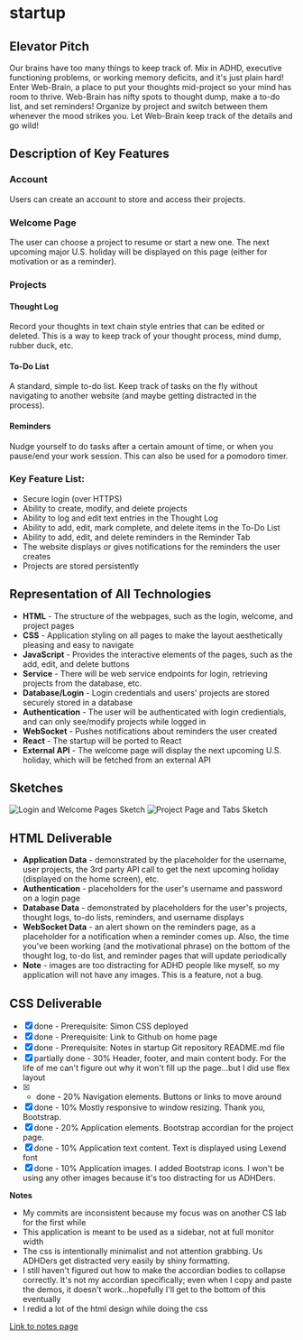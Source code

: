 # startup

## Elevator Pitch
Our brains have too many things to keep track of. Mix in ADHD, executive functioning problems, or working memory deficits, and it's just plain hard! Enter Web-Brain, a place to put your thoughts mid-project so your mind has room to thrive. Web-Brain has nifty spots to thought dump, make a to-do list, and set reminders! Organize by project and switch between them whenever the mood strikes you. Let Web-Brain keep track of the details and go wild!

## Description of Key Features
### Account
Users can create an account to store and access their projects.
### Welcome Page
The user can choose a project to resume or start a new one. The next upcoming major U.S. holiday will be displayed on this page (either for motivation or as a reminder).
### Projects
#### Thought Log
Record your thoughts in text chain style entries that can be edited or deleted. This is a way to keep track of your thought process, mind dump, rubber duck, etc.
#### To-Do List
A standard, simple to-do list. Keep track of tasks on the fly without navigating to another website (and maybe getting distracted in the process).
#### Reminders
Nudge yourself to do tasks after a certain amount of time, or when you pause/end your work session. This can also be used for a pomodoro timer.
### Key Feature List:
- Secure login (over HTTPS)
- Ability to create, modify, and delete projects
- Ability to log and edit text entries in the Thought Log
- Ability to add, edit, mark complete, and delete items in the To-Do List
- Ability to add, edit, and delete reminders in the Reminder Tab
- The website displays or gives notifications for the reminders the user creates
- Projects are stored persistently

## Representation of All Technologies
- **HTML** - The structure of the webpages, such as the login, welcome, and project pages
- **CSS** - Application styling on all pages to make the layout aesthetically pleasing and easy to navigate
- **JavaScript** - Provides the interactive elements of the pages, such as the add, edit, and delete buttons
- **Service** - There will be web service endpoints for login, retrieving projects from the database, etc.
- **Database/Login** - Login credentials and users' projects are stored securely stored in a database
- **Authentication** - The user will be authenticated with login credientials, and can only see/modify projects while logged in
- **WebSocket** - Pushes notifications about reminders the user created
- **React** - The startup will be ported to React
- **External API** - The welcome page will display the next upcoming U.S. holiday, which will be fetched from an external API

## Sketches
![Login and Welcome Pages Sketch](sketch_1.jpg)
![Project Page and Tabs Sketch](sketch_2.jpg)

## HTML Deliverable
- **Application Data** - demonstrated by the placeholder for the username, user projects, the 3rd party API call to get the next upcoming holiday (displayed on the home screen), etc.
- **Authentication** - placeholders for the user's username and password on a login page
- **Database Data** - demonstrated by placeholders for the user's projects, thought logs, to-do lists, reminders, and username displays
- **WebSocket Data** - an alert shown on the reminders page, as a placeholder for a notification when a reminder comes up. Also, the time you've been working (and the motivational phrase) on the bottom of the thought log, to-do list, and reminder pages that will update periodically
- **Note** - images are too distracting for ADHD people like myself, so my application will not have any images. This is a feature, not a bug.

## CSS Deliverable
- [x] done - Prerequisite: Simon CSS deployed
- [x] done - Prerequisite: Link to Github on home page
- [x] done - Prerequisite: Notes in startup Git repository README.md file
- [x] partially done - 30% Header, footer, and main content body. For the life of me can't figure out why it won't fill up the page...but I did use flex layout
- [x] - done - 20% Navigation elements. Buttons or links to move around
- [x] done - 10% Mostly responsive to window resizing. Thank you, Bootstrap.
- [x] done - 20% Application elements. Bootstrap accordian for the project page.
- [x] done - 10% Application text content. Text is displayed using Lexend font
- [x] done - 10% Application images. I added Bootstrap icons. I won't be using any other images because it's too distracting for us ADHDers.

**Notes**
- My commits are inconsistent because my focus was on another CS lab for the first while
- This application is meant to be used as a sidebar, not at full monitor width
- The css is intentionally minimalist and not attention grabbing. Us ADHDers get distracted very easily by shiny formatting.
- I still haven't figured out how to make the accordian bodies to collapse correctly. It's not my accordian specifically; even when I copy and paste the demos, it doesn't work...hopefully I'll get to the bottom of this eventually
- I redid a lot of the html design while doing the css

[Link to notes page](notes.md)
